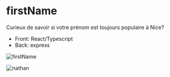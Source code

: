 # firstName

Curieux de savoir si votre prénom est toujours populaire à  Nice?
- Front: React/Typescript
- Back: express


![firstName](https://user-images.githubusercontent.com/71543496/212973490-23341e39-47fc-4dce-8161-8d00e8384bfd.png)

![nathan](https://user-images.githubusercontent.com/71543496/213385565-710cdc13-6510-4fc5-b8fe-4c95779d6ba3.png)
